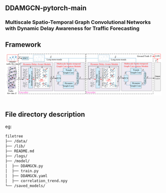 ## DDAMGCN-pytorch-main  
### Multiscale Spatio-Temporal Graph Convolutional Networks with Dynamic Delay Awareness for Traffic Forecasting

## Framework
![image](Fig2.png) 


## File directory description
eg:

```
filetree 
├── /data/ 
├── /lib/
├── README.md
├── /logs/
├── /model/
│  ├── DDAMGCN.py
│  ├── train.py
│  ├── DDAMGCN.yaml
│  ├── correlation_trend.npy
└── /saved_models/
```
